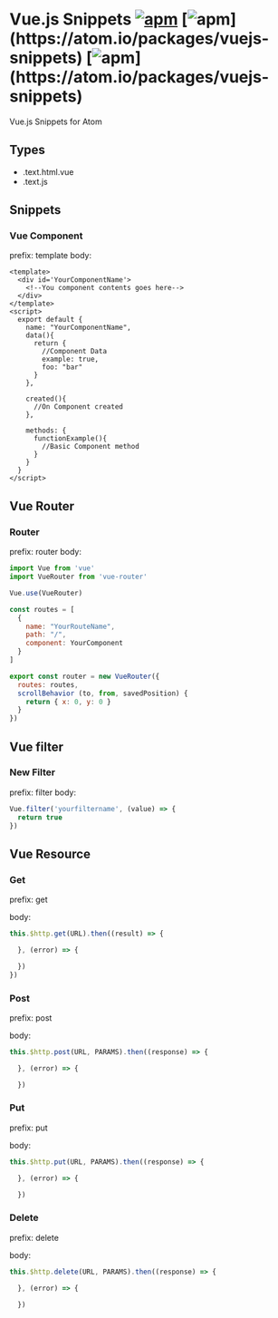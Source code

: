 # Vue.js Snippets [![apm](https://img.shields.io/apm/dm/vuejs-snippets.svg)](https://atom.io/packages/vuejs-snippets) [![apm](https://img.shields.io/apm/l/vuejs-snippets.svg?)](https://atom.io/packages/vuejs-snippets) [![apm](https://img.shields.io/apm/v/vuejs-snippets.svg?)](https://atom.io/packages/vuejs-snippets)

Vue.js Snippets for Atom

## Types
- .text.html.vue
- .text.js

## Snippets

### Vue Component
prefix: template
body:
  ```Vue
  <template>
    <div id='YourComponentName'>
      <!--You component contents goes here-->
    </div>
  </template>
  <script>
    export default {
      name: "YourComponentName",
      data(){
        return {
          //Component Data
          example: true,
          foo: "bar"
        }
      },

      created(){
        //On Component created
      },

      methods: {
        functionExample(){
          //Basic Component method
        }
      }
    }
  </script>
  ```

## Vue Router

### Router
  prefix: router
  body:
  ```javascript
  import Vue from 'vue'
  import VueRouter from 'vue-router'

  Vue.use(VueRouter)

  const routes = [
    {
      name: "YourRouteName",
      path: "/",
      component: YourComponent
    }
  ]

  export const router = new VueRouter({
    routes: routes,
    scrollBehavior (to, from, savedPosition) {
      return { x: 0, y: 0 }
    }
  })
  ```

## Vue filter

### New Filter
  prefix: filter
  body:
  ```javascript
  Vue.filter('yourfiltername', (value) => {
    return true
  })
  ```
## Vue Resource

### Get

  prefix: get

  body:

  ```javascript
  this.$http.get(URL).then((result) => {

	}, (error) => {

	})
  })
  ```

### Post

  prefix: post

  body:

  ```javascript
  this.$http.post(URL, PARAMS).then((response) => {

	}, (error) => {

	})
  ```

### Put

  prefix: put

  body:

  ```javascript
  this.$http.put(URL, PARAMS).then((response) => {

	}, (error) => {

	})
  ```

### Delete

  prefix: delete

  body:

  ```javascript
  this.$http.delete(URL, PARAMS).then((response) => {

	}, (error) => {

	})
  ```
